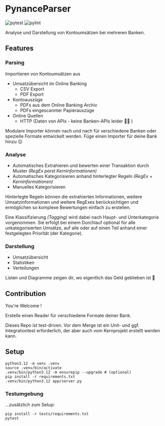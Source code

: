 # PynanceParser

![pytest](https://img.shields.io/badge/pytest-passed%20(51/51)-darkgreen)
![pylint](https://img.shields.io/badge/pylint-9.79-yellow)

Analyse und Darstellung von Kontoumsätzen bei mehreren Banken.

## Features

### Parsing

Importieren von Kontoumsätzen aus

- Umsatzübersicht im Online Banking
    - CSV Export
    - PDF Export
- Kontoauszüge
    - PDFs aus dem Online Banking Archiv
    - PDFs eingescannter Papierauszüge
- Online Quellen
    - HTTP (Daten von APIs - keine Banken-APIs leider :man_shrugging: )

Modulare Importer können nach und nach für verschiedene Banken oder spezielle Formate entwickelt werden. Füge einen Importer für deine Bank hinzu :wink:

### Analyse

- Automatisches Extrahieren und bewerten einer Transaktion durch Muster *(RegEx parst Kerninformationen)*
- Automatisches Kategorisieren anhand hinterlegter Regeln *(RegEx + Kerninformationen)*
- Manuelles Kategorisieren

Hinterlegte Regeln können die extrahierten Informationen, weitere Umsatzinformationen und weitere RegExes berücksichtigen und ermöglichen so komplexe Bewertungen einfach zu erstellen.

Eine Klassifizierung *(Tagging)* wird dabei nach Haupt- und Unterkategorie vorgenommen. Sie erfolgt bei einem Durchlauf optional für alle unkategorisierten Umsätze, auf alle oder auf einen Teil anhand einer festgelegten Priorität (der Kategorie).

### Darstellung

- Umsatzübersicht
- Statistiken
- Verteilungen

Listen und Diagramme zeigen dir, wo eigentlich das Geld geblieben ist :thinking:

## Contribution

You're Welcome !

Erstelle einen Reader für verschiedene Formate deiner Bank.

Dieses Repo ist test-driven. Vor dem Merge ist ein Unit- und ggf. Integrationtest erforderlich, der aber auch vom Kernprojekt erstellt werden kann.

## Setup

```
python3.12 -m venv .venv
source .venv/bin/activate
.venv/bin/python3.12 -m ensurepip --upgrade # (optional)
pip install -r requirements.txt
.venv/bin/python3.12 app/server.py
```

### Testumgebung

...zusätzlich zum Setup:

```
pip install -r tests/requirements.txt
pytest
```